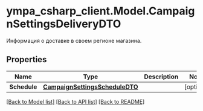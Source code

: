 # ympa_csharp_client.Model.CampaignSettingsDeliveryDTO
Информация о доставке в своем регионе магазина.

## Properties

Name | Type | Description | Notes
------------ | ------------- | ------------- | -------------
**Schedule** | [**CampaignSettingsScheduleDTO**](CampaignSettingsScheduleDTO.md) |  | [optional] 

[[Back to Model list]](../README.md#documentation-for-models) [[Back to API list]](../README.md#documentation-for-api-endpoints) [[Back to README]](../README.md)

